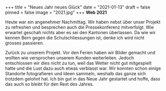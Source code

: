 +++
title = "Neues Jahr neues Glück"
date = "2021-01-13"
draft = false
pinned = false
image = "2021.jpg"
+++
**Web 2021** 

Heute war ein angenehmer Nachmittag. Wir haben nebst über unser Projekt zu refreshen und besprechen auch die Pressekonferenz mitverfolgt. Wie erwartet geschah nichts aber es sei den Kantonen überlassen. Da wie wir kennen Bern gegen die Schulschliessungen ist, denke ich wird nicht grosses passieren.

Zurück zu unserem Projekt. Vor den Ferien haben wir Bilder gemacht und wollten wie versprochen unserem Kunden weiterleiten. Jedoch entschlossen wir dies nicht zu tun, weil das Wetter nicht gut mitgespielt hatte und die Lust dazu auch etwas verblasst war. Wir konnten schon einige Standorte fotografieren und Ideen sammeln, weshalb das ganze sich trotzdem gelohnt hat. Ich bin gut in das Neue Jahr gestartet und hoffe, dass das auch so bleibt für den Rest des Jahres.